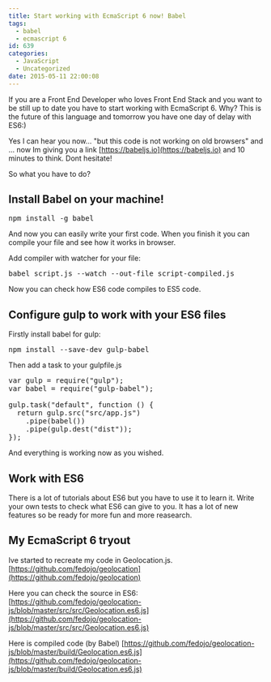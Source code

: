 ```yaml
---
title: Start working with EcmaScript 6 now! Babel
tags:
  - babel
  - ecmascript 6
id: 639
categories:
  - JavaScript
  - Uncategorized
date: 2015-05-11 22:00:08
---
```


If you are a Front End Developer who loves Front End Stack and you want to be still up to date you have to start working with EcmaScript 6\. Why? This is the future of this language and tomorrow you have one day of delay with ES6:) 

Yes I can hear you now... "but this code is not working on old browsers" and ... now Im giving you a link [https://babeljs.io](https://babeljs.io) and 10 minutes to think. Dont hesitate!

So what you have to do?

## Install Babel on your machine!

<pre class="lang:default decode:true " >npm install -g babel</pre> 

And now you can easily write your first code. When you finish it you can compile your file and see how it works in browser.

Add compiler with watcher for your file: 
<pre class="lang:default decode:true " >babel script.js --watch --out-file script-compiled.js</pre> 

Now you can check how ES6 code compiles to ES5 code.

## Configure gulp to work with your ES6 files

Firstly install babel for gulp:
<pre class="lang:default decode:true " >npm install --save-dev gulp-babel</pre> 

Then add a task to your gulpfile.js

<pre class="lang:default decode:true " >var gulp = require("gulp");
var babel = require("gulp-babel");

gulp.task("default", function () {
  return gulp.src("src/app.js")
    .pipe(babel())
    .pipe(gulp.dest("dist"));
});</pre> 

And everything is working now as you wished.

## Work with ES6

There is a lot of tutorials about ES6 but you have to use it to learn it. Write your own tests to check what ES6 can give to you. It has a lot of new features so be ready for more fun and more reasearch. 

## My EcmaScript 6 tryout

Ive started to recreate my code in Geolocation.js. 
[https://github.com/fedojo/geolocation](https://github.com/fedojo/geolocation)

Here you can check the source in ES6:
[https://github.com/fedojo/geolocation-js/blob/master/src/src/Geolocation.es6.js](https://github.com/fedojo/geolocation-js/blob/master/src/src/Geolocation.es6.js)

Here is compiled code (by Babel)
[https://github.com/fedojo/geolocation-js/blob/master/build/Geolocation.es6.js](https://github.com/fedojo/geolocation-js/blob/master/build/Geolocation.es6.js)